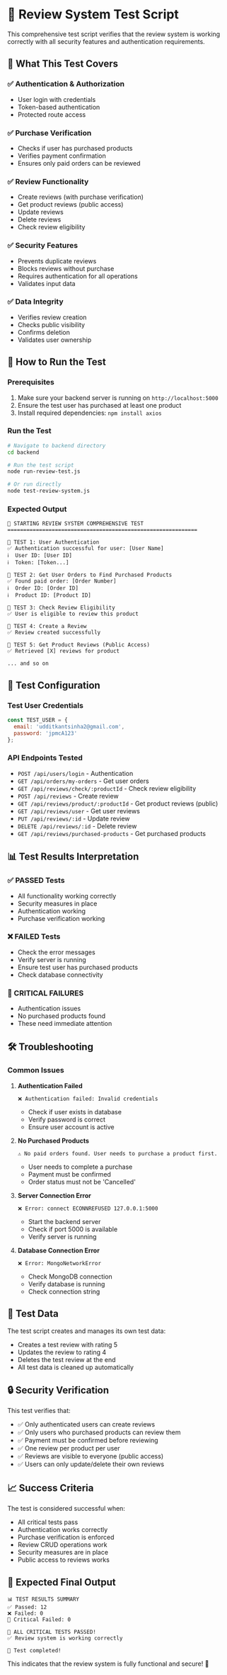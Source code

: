 # 🧪 Review System Test Script

This comprehensive test script verifies that the review system is working correctly with all security features and authentication requirements.

## 🎯 What This Test Covers

### ✅ **Authentication & Authorization**
- User login with credentials
- Token-based authentication
- Protected route access

### ✅ **Purchase Verification**
- Checks if user has purchased products
- Verifies payment confirmation
- Ensures only paid orders can be reviewed

### ✅ **Review Functionality**
- Create reviews (with purchase verification)
- Get product reviews (public access)
- Update reviews
- Delete reviews
- Check review eligibility

### ✅ **Security Features**
- Prevents duplicate reviews
- Blocks reviews without purchase
- Requires authentication for all operations
- Validates input data

### ✅ **Data Integrity**
- Verifies review creation
- Checks public visibility
- Confirms deletion
- Validates user ownership

## 🚀 How to Run the Test

### **Prerequisites**
1. Make sure your backend server is running on `http://localhost:5000`
2. Ensure the test user has purchased at least one product
3. Install required dependencies: `npm install axios`

### **Run the Test**

```bash
# Navigate to backend directory
cd backend

# Run the test script
node run-review-test.js

# Or run directly
node test-review-system.js
```

### **Expected Output**
```
🚀 STARTING REVIEW SYSTEM COMPREHENSIVE TEST
============================================================

🧪 TEST 1: User Authentication
✅ Authentication successful for user: [User Name]
ℹ️  User ID: [User ID]
ℹ️  Token: [Token...]

🧪 TEST 2: Get User Orders to Find Purchased Products
✅ Found paid order: [Order Number]
ℹ️  Order ID: [Order ID]
ℹ️  Product ID: [Product ID]

🧪 TEST 3: Check Review Eligibility
✅ User is eligible to review this product

🧪 TEST 4: Create a Review
✅ Review created successfully

🧪 TEST 5: Get Product Reviews (Public Access)
✅ Retrieved [X] reviews for product

... and so on
```

## 🔧 Test Configuration

### **Test User Credentials**
```javascript
const TEST_USER = {
  email: 'udditkantsinha2@gmail.com',
  password: 'jpmcA123'
};
```

### **API Endpoints Tested**
- `POST /api/users/login` - Authentication
- `GET /api/orders/my-orders` - Get user orders
- `GET /api/reviews/check/:productId` - Check review eligibility
- `POST /api/reviews` - Create review
- `GET /api/reviews/product/:productId` - Get product reviews (public)
- `GET /api/reviews/user` - Get user reviews
- `PUT /api/reviews/:id` - Update review
- `DELETE /api/reviews/:id` - Delete review
- `GET /api/reviews/purchased-products` - Get purchased products

## 📊 Test Results Interpretation

### **✅ PASSED Tests**
- All functionality working correctly
- Security measures in place
- Authentication working
- Purchase verification working

### **❌ FAILED Tests**
- Check the error messages
- Verify server is running
- Ensure test user has purchased products
- Check database connectivity

### **🚨 CRITICAL FAILURES**
- Authentication issues
- No purchased products found
- These need immediate attention

## 🛠️ Troubleshooting

### **Common Issues**

1. **Authentication Failed**
   ```
   ❌ Authentication failed: Invalid credentials
   ```
   - Check if user exists in database
   - Verify password is correct
   - Ensure user account is active

2. **No Purchased Products**
   ```
   ⚠️ No paid orders found. User needs to purchase a product first.
   ```
   - User needs to complete a purchase
   - Payment must be confirmed
   - Order status must not be 'Cancelled'

3. **Server Connection Error**
   ```
   ❌ Error: connect ECONNREFUSED 127.0.0.1:5000
   ```
   - Start the backend server
   - Check if port 5000 is available
   - Verify server is running

4. **Database Connection Error**
   ```
   ❌ Error: MongoNetworkError
   ```
   - Check MongoDB connection
   - Verify database is running
   - Check connection string

## 📝 Test Data

The test script creates and manages its own test data:
- Creates a test review with rating 5
- Updates the review to rating 4
- Deletes the test review at the end
- All test data is cleaned up automatically

## 🔒 Security Verification

This test verifies that:
- ✅ Only authenticated users can create reviews
- ✅ Only users who purchased products can review them
- ✅ Payment must be confirmed before reviewing
- ✅ One review per product per user
- ✅ Reviews are visible to everyone (public access)
- ✅ Users can only update/delete their own reviews

## 📈 Success Criteria

The test is considered successful when:
- All critical tests pass
- Authentication works correctly
- Purchase verification is enforced
- Review CRUD operations work
- Security measures are in place
- Public access to reviews works

## 🎉 Expected Final Output

```
📊 TEST RESULTS SUMMARY
✅ Passed: 12
❌ Failed: 0
🚨 Critical Failed: 0

🎉 ALL CRITICAL TESTS PASSED!
✅ Review system is working correctly

🏁 Test completed!
```

This indicates that the review system is fully functional and secure! 🚀





